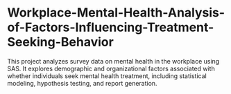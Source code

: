 # Workplace-Mental-Health-Analysis-of-Factors-Influencing-Treatment-Seeking-Behavior
This project analyzes survey data on mental health in the workplace using SAS. It explores demographic and organizational factors associated with whether individuals seek mental health treatment, including statistical modeling, hypothesis testing, and report generation.
